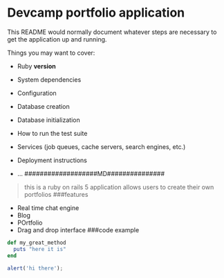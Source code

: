 # Devcamp portfolio application

This README would normally document whatever steps are necessary to get the
application up and running.

Things you may want to cover:

* Ruby **version**

* System dependencies

* Configuration

* Database creation

* Database initialization

* How to run the test suite

* Services (job queues, cache servers, search engines, etc.)

* Deployment instructions

* ...
###################MD###############

>this is a ruby on rails 5 application allows users to create their own portfolios
###features
- Real time chat engine
- Blog
- POrtfolio
- Drag and drop interface
###code example
```ruby
def my_great_method
  puts "here it is"
end
```

```javascript
alert('hi there');
```